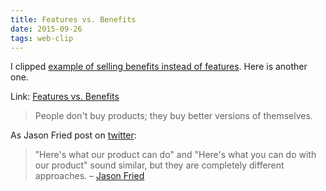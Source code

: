 ```yaml
---
title: Features vs. Benefits
date: 2015-09-26
tags: web-clip
---
```


I clipped [example of selling benefits instead of features](/2014/10/11/example-of-selling-benefits/). Here is another one.

Link: [Features vs. Benefits](http://www.useronboard.com/features-vs-benefits/)

> People don't buy products; they buy better versions of themselves.

As Jason Fried post on [twitter](https://twitter.com/jasonfried/status/400733165964099584):

> ”Here's what our product can do" and "Here's what you can do with our product" sound similar, but they are completely different approaches.
> – [Jason Fried](https://twitter.com/jasonfried/status/400733165964099584)



